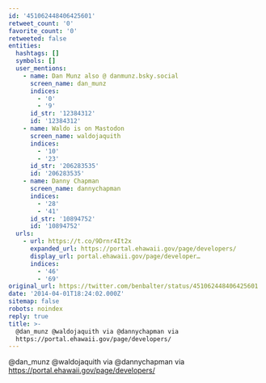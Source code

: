 ```yaml
---
id: '451062448406425601'
retweet_count: '0'
favorite_count: '0'
retweeted: false
entities:
  hashtags: []
  symbols: []
  user_mentions:
    - name: Dan Munz also @ danmunz.bsky.social
      screen_name: dan_munz
      indices:
        - '0'
        - '9'
      id_str: '12384312'
      id: '12384312'
    - name: Waldo is on Mastodon
      screen_name: waldojaquith
      indices:
        - '10'
        - '23'
      id_str: '206283535'
      id: '206283535'
    - name: Danny Chapman
      screen_name: dannychapman
      indices:
        - '28'
        - '41'
      id_str: '10894752'
      id: '10894752'
  urls:
    - url: https://t.co/9Drnr4It2x
      expanded_url: https://portal.ehawaii.gov/page/developers/
      display_url: portal.ehawaii.gov/page/developer…
      indices:
        - '46'
        - '69'
original_url: https://twitter.com/benbalter/status/451062448406425601
date: '2014-04-01T18:24:02.000Z'
sitemap: false
robots: noindex
reply: true
title: >-
  @dan_munz @waldojaquith via @dannychapman via
  https://portal.ehawaii.gov/page/developers/
---
```


@dan_munz @waldojaquith via @dannychapman via https://portal.ehawaii.gov/page/developers/